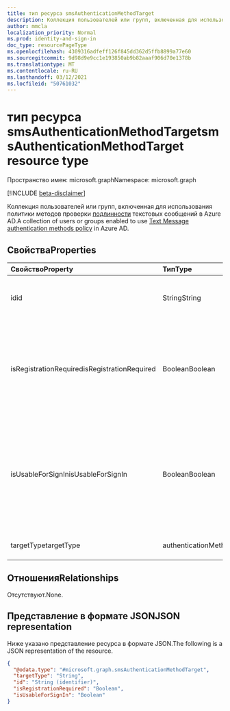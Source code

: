 ```yaml
---
title: тип ресурса smsAuthenticationMethodTarget
description: Коллекция пользователей или групп, включенная для использования политики методов проверки подлинности текстовых сообщений.
author: mmcla
localization_priority: Normal
ms.prod: identity-and-sign-in
doc_type: resourcePageType
ms.openlocfilehash: 4309316adfeff126f845dd362d5ffb8899a77e60
ms.sourcegitcommit: 9d98d9e9cc1e193850ab9b82aaaf906d70e1378b
ms.translationtype: MT
ms.contentlocale: ru-RU
ms.lasthandoff: 03/12/2021
ms.locfileid: "50761032"
---
```

# <a name="smsauthenticationmethodtarget-resource-type"></a><span data-ttu-id="02aa6-103">тип ресурса smsAuthenticationMethodTarget</span><span class="sxs-lookup"><span data-stu-id="02aa6-103">smsAuthenticationMethodTarget resource type</span></span>
<span data-ttu-id="02aa6-104">Пространство имен: microsoft.graph</span><span class="sxs-lookup"><span data-stu-id="02aa6-104">Namespace: microsoft.graph</span></span>

[!INCLUDE [beta-disclaimer](../../includes/beta-disclaimer.md)]

<span data-ttu-id="02aa6-105">Коллекция пользователей или групп, включенная для использования политики методов проверки [подлинности](../resources/smsAuthenticationMethodConfiguration.md) текстовых сообщений в Azure AD.</span><span class="sxs-lookup"><span data-stu-id="02aa6-105">A collection of users or groups enabled to use [Text Message authentication methods policy](../resources/smsAuthenticationMethodConfiguration.md) in Azure AD.</span></span>

## <a name="properties"></a><span data-ttu-id="02aa6-106">Свойства</span><span class="sxs-lookup"><span data-stu-id="02aa6-106">Properties</span></span>
|<span data-ttu-id="02aa6-107">Свойство</span><span class="sxs-lookup"><span data-stu-id="02aa6-107">Property</span></span>|<span data-ttu-id="02aa6-108">Тип</span><span class="sxs-lookup"><span data-stu-id="02aa6-108">Type</span></span>|<span data-ttu-id="02aa6-109">Описание</span><span class="sxs-lookup"><span data-stu-id="02aa6-109">Description</span></span>|
|:---|:---|:---|
|<span data-ttu-id="02aa6-110">id</span><span class="sxs-lookup"><span data-stu-id="02aa6-110">id</span></span>|<span data-ttu-id="02aa6-111">String</span><span class="sxs-lookup"><span data-stu-id="02aa6-111">String</span></span>|<span data-ttu-id="02aa6-112">Объектный ID пользователя или группы Azure AD.</span><span class="sxs-lookup"><span data-stu-id="02aa6-112">Object ID of an Azure AD user or group.</span></span>|
|<span data-ttu-id="02aa6-113">isRegistrationRequired</span><span class="sxs-lookup"><span data-stu-id="02aa6-113">isRegistrationRequired</span></span>|<span data-ttu-id="02aa6-114">Boolean</span><span class="sxs-lookup"><span data-stu-id="02aa6-114">Boolean</span></span>|<span data-ttu-id="02aa6-115">Определяет, принудит ли пользователь зарегистрировать метод проверки подлинности.</span><span class="sxs-lookup"><span data-stu-id="02aa6-115">Determines whether the user is enforced to register the authentication method.</span></span> <span data-ttu-id="02aa6-116">**Не поддерживается.**</span><span class="sxs-lookup"><span data-stu-id="02aa6-116">**Not supported**.</span></span>|
|<span data-ttu-id="02aa6-117">isUsableForSignIn</span><span class="sxs-lookup"><span data-stu-id="02aa6-117">isUsableForSignIn</span></span>|<span data-ttu-id="02aa6-118">Boolean</span><span class="sxs-lookup"><span data-stu-id="02aa6-118">Boolean</span></span>|<span data-ttu-id="02aa6-119">Определяет, могут ли пользователи или группы использовать этот метод проверки подлинности для регистрации в Azure AD.</span><span class="sxs-lookup"><span data-stu-id="02aa6-119">Determines if the users or groups can use this authentication method to sign in to Azure AD.</span></span> <span data-ttu-id="02aa6-120">Значение всегда `true` .</span><span class="sxs-lookup"><span data-stu-id="02aa6-120">The value is always `true`.</span></span>|
|<span data-ttu-id="02aa6-121">targetType</span><span class="sxs-lookup"><span data-stu-id="02aa6-121">targetType</span></span>|<span data-ttu-id="02aa6-122">authenticationMethodTargetType</span><span class="sxs-lookup"><span data-stu-id="02aa6-122">authenticationMethodTargetType</span></span>| <span data-ttu-id="02aa6-123">Возможные значения: `user`, `group`.</span><span class="sxs-lookup"><span data-stu-id="02aa6-123">Possible values are: `user`, `group`.</span></span>|

## <a name="relationships"></a><span data-ttu-id="02aa6-124">Отношения</span><span class="sxs-lookup"><span data-stu-id="02aa6-124">Relationships</span></span>
<span data-ttu-id="02aa6-125">Отсутствуют.</span><span class="sxs-lookup"><span data-stu-id="02aa6-125">None.</span></span>

## <a name="json-representation"></a><span data-ttu-id="02aa6-126">Представление в формате JSON</span><span class="sxs-lookup"><span data-stu-id="02aa6-126">JSON representation</span></span>
<span data-ttu-id="02aa6-127">Ниже указано представление ресурса в формате JSON.</span><span class="sxs-lookup"><span data-stu-id="02aa6-127">The following is a JSON representation of the resource.</span></span>
<!-- {
  "blockType": "resource",
  "keyProperty": "id",
  "@odata.type": "microsoft.graph.smsAuthenticationMethodTarget",
  "baseType": "microsoft.graph.authenticationMethodTarget",
  "openType": false
}
-->
``` json
{
  "@odata.type": "#microsoft.graph.smsAuthenticationMethodTarget",
  "targetType": "String",
  "id": "String (identifier)",
  "isRegistrationRequired": "Boolean",
  "isUsableForSignIn": "Boolean"
}
```
